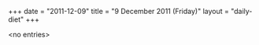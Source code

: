 +++
date = "2011-12-09"
title = "9 December 2011 (Friday)"
layout = "daily-diet"
+++


\<no entries\>

